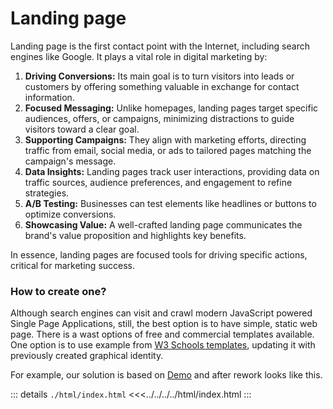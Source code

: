 # Landing page

Landing page is the first contact point with the Internet, including search engines like Google. It plays a vital role in digital marketing by:

1. **Driving Conversions:** Its main goal is to turn visitors into leads or customers by offering something valuable in exchange for contact information.
2. **Focused Messaging:** Unlike homepages, landing pages target specific audiences, offers, or campaigns, minimizing distractions to guide visitors toward a clear goal.
3. **Supporting Campaigns:** They align with marketing efforts, directing traffic from email, social media, or ads to tailored pages matching the campaign's message.
4. **Data Insights:** Landing pages track user interactions, providing data on traffic sources, audience preferences, and engagement to refine strategies.
5. **A/B Testing:** Businesses can test elements like headlines or buttons to optimize conversions.
6. **Showcasing Value:** A well-crafted landing page communicates the brand's value proposition and highlights key benefits.

In essence, landing pages are focused tools for driving specific actions, critical for marketing success.

### How to create one?

Although search engines can visit and crawl modern JavaScript powered Single Page Applications, still, the best option is to have simple, static web page. There is a wast options of free and commercial templates available. One option is to use example from [W3 Schools templates](https://www.w3schools.com/w3css/w3css_templates.asp), updating it with previously created graphical identity.

For example, our solution is based on [Demo](https://www.w3schools.com/w3css/tryw3css_templates_startup.htm) and after rework looks like this.

::: details `./html/index.html`
<<<../../../../html/index.html
:::
